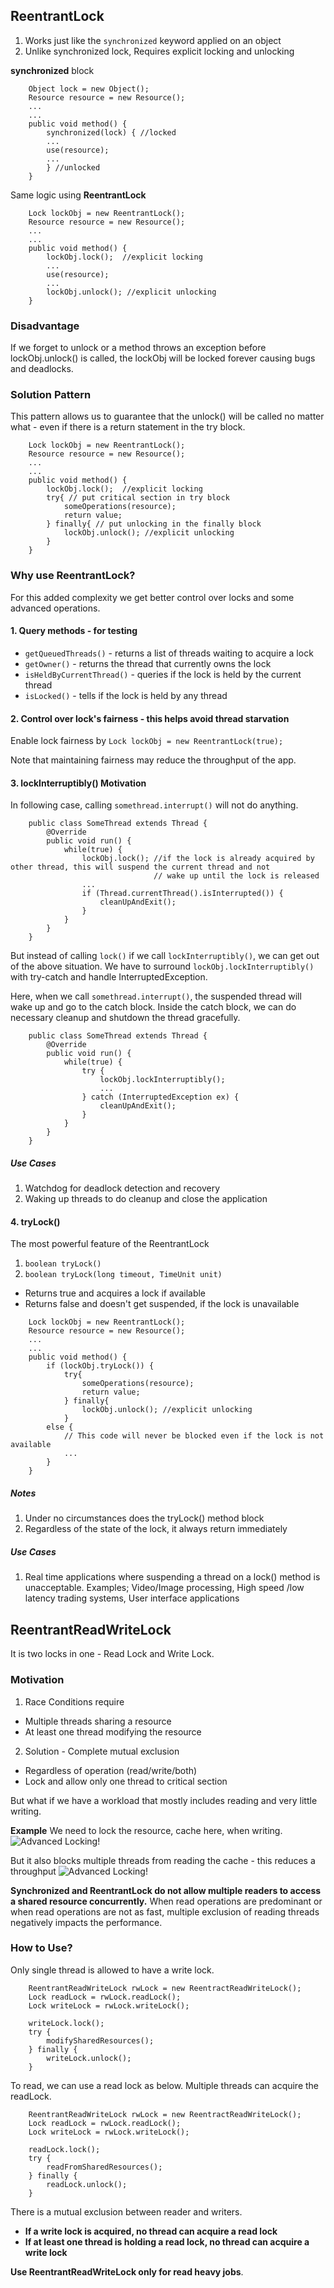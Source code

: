 ## ReentrantLock
1. Works just like the ```synchronized``` keyword applied on an object
2. Unlike synchronized lock, Requires explicit locking and unlocking

**synchronized** block
```
    Object lock = new Object();
    Resource resource = new Resource();
    ...
    ...
    public void method() {
        synchronized(lock) { //locked
        ...
        use(resource);
        ...
        } //unlocked
    }
```

Same logic using **ReentrantLock**
```
    Lock lockObj = new ReentrantLock();
    Resource resource = new Resource();
    ...
    ...
    public void method() {
        lockObj.lock();  //explicit locking
        ...
        use(resource);
        ...
        lockObj.unlock(); //explicit unlocking
    }
```

### Disadvantage
If we forget to unlock or a method throws an exception before lockObj.unlock() is called, the lockObj will be locked forever causing bugs and deadlocks.

### Solution Pattern
This pattern allows us to guarantee that the unlock() will be called no matter what - even if there is a return statement in the try block.
```
    Lock lockObj = new ReentrantLock();
    Resource resource = new Resource();
    ...
    ...
    public void method() {
        lockObj.lock();  //explicit locking
        try{ // put critical section in try block
            someOperations(resource);
            return value;
        } finally{ // put unlocking in the finally block
            lockObj.unlock(); //explicit unlocking
        }
    }
```

### Why use ReentrantLock?
For this added complexity we get better control over locks and some advanced operations.
#### 1. Query methods - for testing
- ```getQueuedThreads()``` - returns a list of threads waiting to acquire a lock
- ```getOwner()``` - returns the thread that currently owns the lock
- ```isHeldByCurrentThread()``` - queries if the lock is held by the current thread
- ```isLocked()``` - tells if the lock is held by any thread

#### 2. Control over lock's fairness - this helps avoid thread starvation
Enable lock fairness by ```Lock lockObj = new ReentrantLock(true);```

Note that maintaining fairness may reduce the throughput of the app.

#### 3. lockInterruptibly() Motivation
In following case, calling ```somethread.interrupt()``` will not do anything.
```
    public class SomeThread extends Thread {
        @Override
        public void run() {
            while(true) {
                lockObj.lock(); //if the lock is already acquired by other thread, this will suspend the current thread and not
                                // wake up until the lock is released
                ...
                if (Thread.currentThread().isInterrupted()) {
                    cleanUpAndExit();
                }
            }
        }
    }
```

But instead of calling ```lock()``` if we call ```lockInterruptibly()```, we can get out of the above situation. We have to surround ```lockObj.lockInterruptibly()``` with try-catch and handle InterruptedException.

Here, when we call ```somethread.interrupt()```, the suspended thread will wake up and go to the catch block. Inside the catch block, we can do necessary cleanup and shutdown the thread gracefully.
```
    public class SomeThread extends Thread {
        @Override
        public void run() {
            while(true) {
                try {
                    lockObj.lockInterruptibly(); 
                    ...
                } catch (InterruptedException ex) {
                    cleanUpAndExit();
                }
            }
        }
    }
```

##### Use Cases
1. Watchdog for deadlock detection and recovery
2. Waking up threads to do cleanup and close the application

#### 4. tryLock()
The most powerful feature of the ReentrantLock
1. ```boolean tryLock()```
2. ```boolean tryLock(long timeout, TimeUnit unit)```
- Returns true and acquires a lock if available
- Returns false and doesn't get suspended, if the lock is unavailable

```
    Lock lockObj = new ReentrantLock();
    Resource resource = new Resource();
    ...
    ...
    public void method() {
        if (lockObj.tryLock()) {
            try{ 
                someOperations(resource);
                return value;
            } finally{ 
                lockObj.unlock(); //explicit unlocking
            }
        else {
            // This code will never be blocked even if the lock is not available
            ...
        }
    }
```

##### Notes
1. Under no circumstances does the tryLock() method block
2. Regardless of the state of the lock, it always return immediately

##### Use Cases
1. Real time applications where suspending a thread on a lock() method is unacceptable. Examples; Video/Image processing, High speed /low latency trading systems, User interface applications

## ReentrantReadWriteLock
It is two locks in one - Read Lock and Write Lock.

### Motivation
1. Race Conditions require
- Multiple threads sharing a resource
- At least one thread modifying the resource
2. Solution - Complete mutual exclusion
- Regardless of operation (read/write/both)
- Lock and allow only one thread to critical section

But what if we have a workload that mostly includes reading and very little writing.

**Example**
We need to lock the resource, cache here, when writing.
![Advanced Locking!](images/alock1.png)

But it also blocks multiple threads from reading the cache - this reduces a throughput
![Advanced Locking!](images/alock2.png)

**Synchronized and ReentrantLock do not allow multiple readers to access a shared resource concurrently.** When read operations are predominant or when read operations are not as fast, multiple exclusion of reading threads negatively impacts the performance.

### How to Use?
Only single thread is allowed to have a write lock.
```
    ReentrantReadWriteLock rwLock = new ReentractReadWriteLock();
    Lock readLock = rwLock.readLock();
    Lock writeLock = rwLock.writeLock();
    
    writeLock.lock();
    try {
        modifySharedResources();
    } finally {
        writeLock.unlock();
    }
```
To read, we can use a read lock as below. Multiple threads can acquire the readLock.
```
    ReentrantReadWriteLock rwLock = new ReentractReadWriteLock();
    Lock readLock = rwLock.readLock();
    Lock writeLock = rwLock.writeLock();
    
    readLock.lock();
    try {
        readFromSharedResources();
    } finally {
        readLock.unlock();
    }
```

There is a mutual exclusion between reader and writers. 
- **If a write lock is acquired, no thread can acquire a read lock**
- **If at least one thread is holding a read lock, no thread can acquire a write lock**

**Use ReentrantReadWriteLock only for read heavy jobs**.



